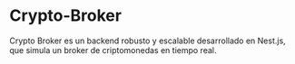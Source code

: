 # Crypto-Broker
Crypto Broker es un backend robusto y escalable desarrollado en Nest.js, que simula un broker de criptomonedas en tiempo real.
